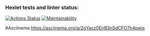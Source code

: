 ### Hexlet tests and linter status:
[![Actions Status](https://github.com/ViktorBlyakherov/java-project-lvl2/workflows/hexlet-check/badge.svg)](https://github.com/ViktorBlyakherov/java-project-lvl2/actions)
[![Maintainability](https://api.codeclimate.com/v1/badges/ad6bffad805eb52cfe9a/maintainability)](https://codeclimate.com/github/ViktorBlyakherov/java-project-lvl2/maintainability)

#Asciinema
https://asciinema.org/a/2qYacz0EirB3nSdCFO7h4pwis

